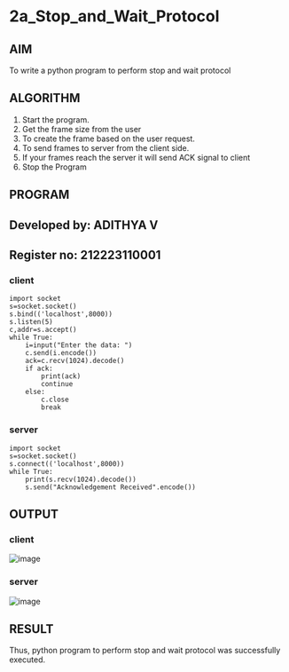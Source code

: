 # 2a_Stop_and_Wait_Protocol
## AIM 
To write a python program to perform stop and wait protocol
## ALGORITHM
1. Start the program.
2. Get the frame size from the user
3. To create the frame based on the user request.
4. To send frames to server from the client side.
5. If your frames reach the server it will send ACK signal to client
6. Stop the Program
## PROGRAM
## Developed by: ADITHYA V
## Register no: 212223110001
### client
```
import socket
s=socket.socket()
s.bind(('localhost',8000))
s.listen(5)
c,addr=s.accept()
while True:
    i=input("Enter the data: ")
    c.send(i.encode())
    ack=c.recv(1024).decode()
    if ack:
        print(ack)
        continue
    else:
        c.close
        break
```
### server
```
import socket
s=socket.socket()
s.connect(('localhost',8000))
while True:
    print(s.recv(1024).decode())
    s.send("Acknowledgement Received".encode())
```
## OUTPUT
### client
![image](https://github.com/karthik-2106/2a_Stop_and_Wait_Protocol/assets/150319557/3443a3e9-af83-4ac4-a4be-ecca970bb24b)
### server
![image](https://github.com/karthik-2106/2a_Stop_and_Wait_Protocol/assets/150319557/81299281-e802-4c14-a925-580897c7b6dc)

## RESULT
Thus, python program to perform stop and wait protocol was successfully executed.
